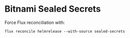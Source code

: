 # Bitnami Sealed Secrets

Force Flux reconciliation with:

```shell
flux reconcile helmrelease --with-source sealed-secrets
```
